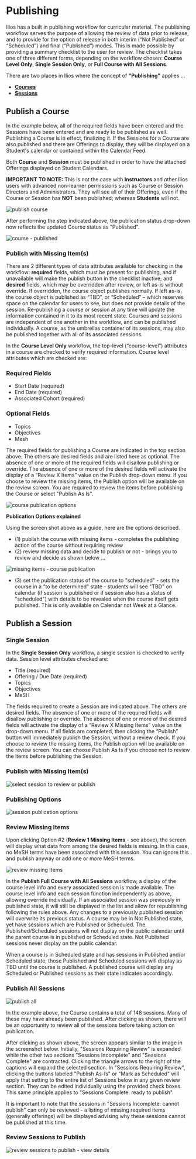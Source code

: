# Publishing

Ilios has a built in publishing workflow for curricular material. The publishing workflow serves the purpose of allowing the review of data prior to release, and to provide for the option of release in both interim (“Not Published” or “Scheduled”) and final (“Published”) modes. This is made possible by providing a summary checklist to the user for review. The checklist takes one of three different forms, depending on the workflow chosen: **Course Level Only**, **Single Session Only**, or **Full Course with All Sessions**.

There are two places in Ilios where the concept of **"Publishing"** applies ...

* [**Courses**](https://iliosproject.gitbook.io/ilios-user-guide/courses-and-sessions/courses)
* [**Sessions**](https://iliosproject.gitbook.io/ilios-user-guide/courses-and-sessions/sessions)

## Publish a Course

In the example below, all of the required fields have been entered and the Sessions have been entered and are ready to be published as well. Publishing a Course is in effect, finalizing it. If the Sessions for a Course are also published and there are Offerings to display, they will be displayed on a Student's calendar or contained within the Calendar Feed.

Both **Course** and **Session** must be published in order to have the attached Offerings displayed on Student Calendars.

**IMPORTANT** **TO** **NOTE:** This is not the case with **Instructors** and other Ilios users with advanced non-learner permissions such as Course or Session Directors and Administrators. They will see all of their Offerings, even if the Course or Session has **NOT** been published; whereas **Students** will not.

![publish course](../images/publishing/publish_course.png)

After performing the step indicated above, the publication status drop-down now reflects the updated Course status as "Published".

![course - published](../images/publishing/course_published.png)

### Publish with Missing Item(s)

There are 2 different types of data attributes available for checking in the workflow: **required** fields, which must be present for publishing, and if unavailable will make the publish button in the checklist inactive; and **desired** fields, which may be overridden after review, or left as-is without override. If overridden, the course object publishes normally. If left as-is, the course object is published as “TBD”, or “Scheduled” – which reserves space on the calendar for users to see, but does not provide details of the session. Re-publishing a course or session at any time will update the information contained in it to its most recent state. Courses and sessions are independent of one another in the workflow, and can be published individually. A course, as the umbrellas container of its sessions, may also be published together with all of its associated sessions.

In the **Course Level Only** workflow, the top-level (“course-level”) attributes in a course are checked to verify required information. Course level attributes which are checked are:

### Required Fields

* Start Date (required)
* End Date (required)
* Associated Cohort (required)

### Optional Fields 

* Topics
* Objectives
* Mesh

The required fields for publishing a Course are indicated in the top section above. The others are desired fields and are listed here as optional. The absence of one or more of the required fields will disallow publishing or override. The absence of one or more of the desired fields will activate the display of a “Review X Items” value on the Publish drop-down menu. If you choose to review the missing items, the Publish option will be available on the review screen. You are required to review the items before publishing the Course or select "Publish As Is".

![course publication options](../images/publishing/course_publication_options.png)

**Publication Options explained**

Using the screen shot above as a guide, here are the options described.

* (1) publish the course with missing items - completes the publishing action of the course without requiring review
* (2) review missing data and decide to publish or not - brings you to review and decide as shown below ...

![missing items - course publication](../images/publishing/review_missing_crs_pub_data.png)

* (3) set the publication status of the course to "scheduled" - sets the course in a "to be determined" state - students will see "TBD" on calendar (if session is published or if session also has a status of "scheduled") with details to be revealed when the course itself gets published. This is only available on Calendar not Week at a Glance.

## Publish a Session

### Single Session

In the **Single Session Only** workflow, a single session is checked to verify data. Session level attributes checked are:

* Title (required)
* Offering / Due Date (required)
* Topics
* Objectives
* MeSH

The fields required to create a Session are indicated above. The others are desired fields. The absence of one or more of the required fields will disallow publishing or override. The absence of one or more of the desired fields will activate the display of a “Review X Missing Items” value on the drop-down menu. If all fields are completed, then clicking the “Publish” button will immediately publish the Session, without a review check. If you choose to review the missing items, the Publish option will be available on the review screen. You can choose Publish As Is if you choose not to review the items before publishing the Session.

### Publish with Missing Item(s)

![select session to review or publish](../images/publishing/select_session_with_missing.png)

### Publishing Options

![session publication options](../images/publishing/publishing_options.png)

### Review Missing Items

Upon clicking Option #2 (**Review 1 Missing Items** - see above), the screen will display what data from among the desired fields is missing. In this case, no MeSH terms have been associated with this session. You can ignore this and publish anyway or add one or more MeSH terms.

![review missing Items](../images/publishing/missing_MeSH.png)

In the **Publish Full Course with All Sessions** workflow, a display of the course level info and every associated session is made available. The course level info and each session function independently as above, allowing override individually. If an associated session was previously in published state, it will still be displayed in the list and allow for republishing following the rules above. Any changes to a previously published session will overwrite its previous status. A course may be in Not Published state, yet have sessions which are Published or Scheduled. The Published/Scheduled sessions will not display on the public calendar until the parent course is in published or Scheduled state. Not Published sessions never display on the public calendar.

When a course is in Scheduled state and has sessions in Published and/or Scheduled state, those Published and Scheduled sessions will display as TBD until the course is published. A published course will display any Scheduled or Published sessions as their state indicates accordingly.

### Publish All Sessions

![publish all](../images/publishing/publish_all.png)

In the example above, the Course contains a total of 148 sessions. Many of these may have already been published. After clicking as shown, there will be an opportunity to review all of the sessions before taking action on publication.

After clicking as shown above, the screen appears similar to the image in the screenshot below. Initially, "Sessions Requiring Review" is expanded while the other two sections "Sessions Incomplete" and "Sessions Complete" are contracted. Clicking the triangle arrows to the right of the captions will expand the selected section. In "Sessions Requiring Review", clicking the buttons labeled "Publish As-Is" or "Mark as Scheduled" will apply that setting to the entire list of Sessions below in any given review section. They can be edited individually using the provided check boxes. This same principle applies to "Sessions Complete: ready to publish". 

It is important to note that the sessions in "Sessions Incomplete: cannot publish" can only be reviewed - a listing of missing required items (generally offerings) will be displayed advising why these sessions cannot be published at this time.

### Review Sessions to Publish

![review sessions to publish - view details](../images/publishing/publish_all_options.png)
